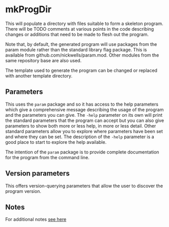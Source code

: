 <!-- Created by mkdoc DO NOT EDIT. -->

<!-- The contents of this file will be inserted into the generated -->
<!-- Markdown documentation at the front by the mkdoc command. -->
# mkProgDir

This will populate a directory with files suitable to form a skeleton program\.
There will be TODO comments at various points in the code describing changes or
additions that need to be made to flesh out the program\.

Note that, by default, the generated program will use packages from the param
module rather than the standard library flag package\. This is available from
github\.com/nickwells/param\.mod\. Other modules from the same repository base
are also used\.

The template used to generate the program can be changed or replaced with
another template directory\.



<!-- This file is inserted into markdown files generated by mkdoc -->
<!-- if the program being documented depends on this module       -->
<!-- ============================================================ -->
<!-- See github.com/nickwells/utilities/mkdoc                     -->
## Parameters

This uses the `param` package and so it has access to the help parameters
which give a comprehensive message describing the usage of the program and
the parameters you can give. The `-help` parameter on its own will print the
standard parameters that the program can accept but you can also give
parameters to show both more or less help, in more or less detail. Other
standard parameters allow you to explore where parameters have been set and
where they can be set. The description of the `-help` parameter is a good
place to start to explore the help available.

The intention of the `param` package is to provide complete documentation
for the program from the command line.


<!-- This file is inserted into markdown files generated by mkdoc -->
<!-- if the program being documented depends on this module       -->
<!-- ============================================================ -->
<!-- See github.com/nickwells/utilities/mkdoc                     -->
## Version parameters

This offers version-querying parameters that allow the user to discover the
program version.
<!-- The contents of this file will be inserted into the generated -->
<!-- Markdown documentation at the back by the mkdoc command. -->


## Notes
For additional notes [see here](_mkProgDir.NOTES.md)
